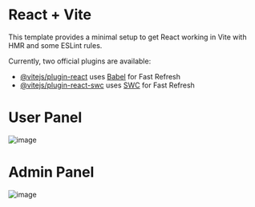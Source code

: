 # React + Vite

This template provides a minimal setup to get React working in Vite with HMR and some ESLint rules.

Currently, two official plugins are available:

- [@vitejs/plugin-react](https://github.com/vitejs/vite-plugin-react/blob/main/packages/plugin-react/README.md) uses [Babel](https://babeljs.io/) for Fast Refresh
- [@vitejs/plugin-react-swc](https://github.com/vitejs/vite-plugin-react-swc) uses [SWC](https://swc.rs/) for Fast Refresh

# User Panel
![image](https://github.com/ManpreetS0029/blogs_app/assets/76054224/4738ae07-3d40-47b8-9003-60e31de8079e)

# Admin Panel
![image](https://github.com/ManpreetS0029/blogs_app/assets/76054224/e9c9e7c5-5888-41c2-ba55-7857d1dd8493)
